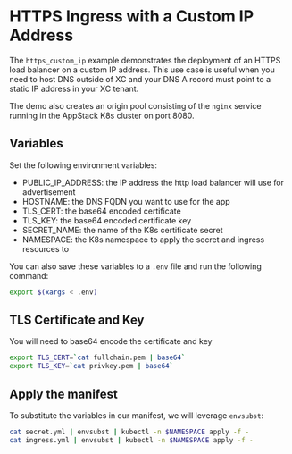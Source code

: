 # HTTPS Ingress with a Custom IP Address

The `https_custom_ip` example demonstrates the deployment of an HTTPS load balancer on a custom IP address. This use case is useful when you need to host DNS outside of XC and your DNS A record must point to a static IP address in your XC tenant.

The demo also creates an origin pool consisting of the `nginx` service running in the AppStack K8s cluster on port 8080.

## Variables

Set the following environment variables:

- PUBLIC_IP_ADDRESS: the IP address the http load balancer will use for advertisement
- HOSTNAME: the DNS FQDN you want to use for the app
- TLS_CERT: the base64 encoded certificate
- TLS_KEY: the base64 encoded certificate key
- SECRET_NAME: the name of the K8s certificate secret
- NAMESPACE: the K8s namespace to apply the secret and ingress resources to

You can also save these variables to a `.env` file and run the following command:

```bash
export $(xargs < .env)
```

## TLS Certificate and Key

You will need to base64 encode the certificate and key

```bash
export TLS_CERT=`cat fullchain.pem | base64`
export TLS_KEY=`cat privkey.pem | base64`
```

## Apply the manifest

To substitute the variables in our manifest, we will leverage `envsubst`:

```bash
cat secret.yml | envsubst | kubectl -n $NAMESPACE apply -f -
cat ingress.yml | envsubst | kubectl -n $NAMESPACE apply -f -
```
